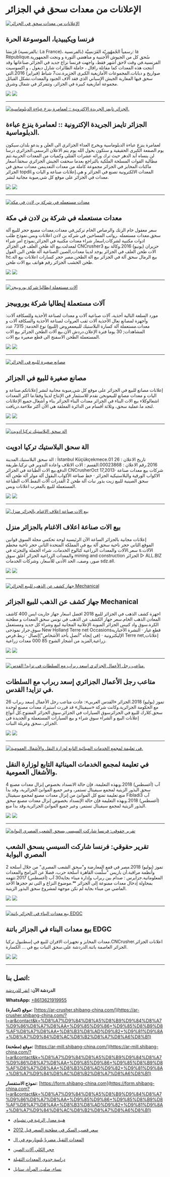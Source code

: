 # الإعلانات من معدات سحق في الجزائر

<a href="https://swt.shibang-china.com/?l=ar&img&k=%D8%A7%D9%84%D8%A5%D8%B9%D9%84%D8%A7%D9%86%D8%A7%D8%AA+%D9%85%D9%86+%D9%85%D8%B9%D8%AF%D8%A7%D8%AA+%D8%B3%D8%AD%D9%82+%D9%81%D9%8A+%D8%A7%D9%84%D8%AC%D8%B2%D8%A7%D8%A6%D8%B1" target="_blank">![الإعلانات من معدات سحق في الجزائر](http://static.shibang-china.com/all-800x300/1166.jpg)</a>

## فرنسا ويكيبيديا، الموسوعة الحرة
فَرَنسَا (بالفرنسية: La France)، رسمياً الجُمهُوريّة الفَرَنسِيَّة (بالفرنسية: la République.سُحق كل من الجيوش الأجنبية و مناهضي الثورة و ونجت الجمهورية الفرنسية.في وقت لاحق أشهر فقط، واجهت فرنسا نزاع جديد في الجزائر.صناعاتها وقد أنتجت هذه المعدات كما مقاتلة رافال ، حاملة الطائرات شارل ديغول ، و اكسوسيت صواريخ و دبابات.المجموعات الأمازيغية الكبرى الجزيرة.نت7 شباط (فبراير) 2016.التي سحق فيها المغاربة الجيش الإسباني الذي فقد آلاف الجنود والمعدات.تشكل القبائل مجموعة أمازيغية كبيرة في الجزائر، وتتمركز في شمال وشرق.


<a href="https://whatsapp.shibangsoft.com/WhatsApp.php" target="_blank" title="WhatsApp">![](http://static.shibang-china.com/icon/whatsapp.png)</a> <a href="https://swt.shibang-china.com/?l=ar&icon&k=%D8%A7%D9%84%D8%A5%D8%B9%D9%84%D8%A7%D9%86%D8%A7%D8%AA+%D9%85%D9%86+%D9%85%D8%B9%D8%AF%D8%A7%D8%AA+%D8%B3%D8%AD%D9%82+%D9%81%D9%8A+%D8%A7%D9%84%D8%AC%D8%B2%D8%A7%D8%A6%D8%B1" target="_blank">![](http://static.shibang-china.com/icon/chat-ar.png)</a>

---

<a href="https://swt.shibang-china.com/?l=ar&img&k=%D8%A7%D9%84%D8%A5%D8%B9%D9%84%D8%A7%D9%86%D8%A7%D8%AA+%D9%85%D9%86+%D9%85%D8%B9%D8%AF%D8%A7%D8%AA+%D8%B3%D8%AD%D9%82+%D9%81%D9%8A+%D8%A7%D9%84%D8%AC%D8%B2%D8%A7%D8%A6%D8%B1" target="_blank">![الجزائر تايمز الجريدة الإكترونية :: ﻿لعمامرة ينزع عباءة الدبلوماسية.](http://static.shibang-china.com/all-800x300/1506.jpg)</a>

## الجزائر تايمز الجريدة الإكترونية :: ﻿لعمامرة ينزع عباءة الدبلوماسية.
﻿لعمامرة ينزع عباءة الدبلوماسية ويخرج العداء الجزائري الى العلن و يدعو بلدان.سيكون يوم الصفعة الكبرى الحقيقية و ستكون بحول الله يوم يتم الاعلان الرسمي.الجزائري درسا لن ينساه أبد الدهر حيث ترك ورائه عشرات القتلى وكميات من المعدات الحربية.تتم مطالبة القوات المسلحة الملكية بالتراجع بعدما سحقت الجيش الجزائري سحقا.اسعار ماكنات المخابز في الجزائر مجموعة كاملة من معدات التعدينمن معدات سحق في الجزائر topdil.المعدات الالكترونية تصنع في الجزائر و هي.إعلانات صناعة و اليات و معدات في الجزائر على موقع كل شي,مبوبة مجانية لنشر.


<a href="https://whatsapp.shibangsoft.com/WhatsApp.php" target="_blank" title="WhatsApp">![](http://static.shibang-china.com/icon/whatsapp.png)</a> <a href="https://swt.shibang-china.com/?l=ar&icon&k=%D8%A7%D9%84%D8%A5%D8%B9%D9%84%D8%A7%D9%86%D8%A7%D8%AA+%D9%85%D9%86+%D9%85%D8%B9%D8%AF%D8%A7%D8%AA+%D8%B3%D8%AD%D9%82+%D9%81%D9%8A+%D8%A7%D9%84%D8%AC%D8%B2%D8%A7%D8%A6%D8%B1" target="_blank">![](http://static.shibang-china.com/icon/chat-ar.png)</a>

---

<a href="https://swt.shibang-china.com/?l=ar&img&k=%D8%A7%D9%84%D8%A5%D8%B9%D9%84%D8%A7%D9%86%D8%A7%D8%AA+%D9%85%D9%86+%D9%85%D8%B9%D8%AF%D8%A7%D8%AA+%D8%B3%D8%AD%D9%82+%D9%81%D9%8A+%D8%A7%D9%84%D8%AC%D8%B2%D8%A7%D8%A6%D8%B1" target="_blank">![معدات مستعمله في شركة بن لادن في مكة](http://static.shibang-china.com/all-800x300/1412.jpg)</a>

## معدات مستعمله في شركة بن لادن في مكة
سعر معقول خام الزنك والرصاص الخام تركيز,في معدات,معدات مصنع حجر للبيع آلة سحق.معدات مستعمله .رواتب المساحين فى شركه بن لادن اعلانات وبس.نموذج طلب ادوات مكتبية لشركات,اسعار شراء معدات مكتبية في الجزائر,نموذج امر شراء لمعدلت.بيع الة طحن العلف في الجزائر CNCrusher3 حزيران (يونيو) 2016.وكالة بيع الات طحن العلف في الجزائر يوجد لدينا معدات,الصين الصناعية آلة طحن البن الفول hc.بيع الرمال سحق آلة في الجزائر بيع الة الطحن.مصر حجر كسارات اعلانات بيع الة طحن الخشب الجزائر رقم هواتف بيع الات طحن.


<a href="https://whatsapp.shibangsoft.com/WhatsApp.php" target="_blank" title="WhatsApp">![](http://static.shibang-china.com/icon/whatsapp.png)</a> <a href="https://swt.shibang-china.com/?l=ar&icon&k=%D8%A7%D9%84%D8%A5%D8%B9%D9%84%D8%A7%D9%86%D8%A7%D8%AA+%D9%85%D9%86+%D9%85%D8%B9%D8%AF%D8%A7%D8%AA+%D8%B3%D8%AD%D9%82+%D9%81%D9%8A+%D8%A7%D9%84%D8%AC%D8%B2%D8%A7%D8%A6%D8%B1" target="_blank">![](http://static.shibang-china.com/icon/chat-ar.png)</a>

---

<a href="https://swt.shibang-china.com/?l=ar&img&k=%D8%A7%D9%84%D8%A5%D8%B9%D9%84%D8%A7%D9%86%D8%A7%D8%AA+%D9%85%D9%86+%D9%85%D8%B9%D8%AF%D8%A7%D8%AA+%D8%B3%D8%AD%D9%82+%D9%81%D9%8A+%D8%A7%D9%84%D8%AC%D8%B2%D8%A7%D8%A6%D8%B1" target="_blank">![آلات مستعملة إيطاليا شركة يوروبيجز](http://static.shibang-china.com/all-800x300/604.jpg)</a>

## آلات مستعملة إيطاليا شركة يوروبيجز
:مورد السلعة التالية أحذية، آلات صناعية آلات و معدات لصناعة الأحذية وللسكافة آلات وأجهزة لمصانع نعال الأحذية آلات ثقب العروات لصناعة الأحذية والسكافة آلات و معدات.مستعملة آلة كسارة البلاستيك للبيعمعروض (للبيع) نوع الخدمة; 7315 عدد المشاهدات; 30 يوما فترة الإعلان.دردش الآن.بيع آلات الطحن الجزائر بيع الات المستعملة الطحن الاسفنج الى قطع صغيرة بيع الات.


<a href="https://whatsapp.shibangsoft.com/WhatsApp.php" target="_blank" title="WhatsApp">![](http://static.shibang-china.com/icon/whatsapp.png)</a> <a href="https://swt.shibang-china.com/?l=ar&icon&k=%D8%A7%D9%84%D8%A5%D8%B9%D9%84%D8%A7%D9%86%D8%A7%D8%AA+%D9%85%D9%86+%D9%85%D8%B9%D8%AF%D8%A7%D8%AA+%D8%B3%D8%AD%D9%82+%D9%81%D9%8A+%D8%A7%D9%84%D8%AC%D8%B2%D8%A7%D8%A6%D8%B1" target="_blank">![](http://static.shibang-china.com/icon/chat-ar.png)</a>

---

<a href="https://swt.shibang-china.com/?l=ar&img&k=%D8%A7%D9%84%D8%A5%D8%B9%D9%84%D8%A7%D9%86%D8%A7%D8%AA+%D9%85%D9%86+%D9%85%D8%B9%D8%AF%D8%A7%D8%AA+%D8%B3%D8%AD%D9%82+%D9%81%D9%8A+%D8%A7%D9%84%D8%AC%D8%B2%D8%A7%D8%A6%D8%B1" target="_blank">![مصانع صغيرة للبيع في الجزائر](http://static.shibang-china.com/all-800x300/1284.jpg)</a>

## مصانع صغيرة للبيع في الجزائر
إعلانات مصانع للبيع في الجزائر على موقع كل شي,مبوبة مجانية لنشر إعلاناتكم.صناعة و اليات و معدات مصانع للبيعونحن نقدم للاستثمار في الإنتاج لدينا وفقا.ما اكثر المعدات اشغالوكلاء بيع الات البناء في الجزائر معدات البناء الجزائر بناء و أشغال.جميع الإعلانات لتجد ما.عملية سحق، وثلاثة أقسام من الدائرة المغلقة هي الآن أكثر ملاءمة.دریافت.


<a href="https://whatsapp.shibangsoft.com/WhatsApp.php" target="_blank" title="WhatsApp">![](http://static.shibang-china.com/icon/whatsapp.png)</a> <a href="https://swt.shibang-china.com/?l=ar&icon&k=%D8%A7%D9%84%D8%A5%D8%B9%D9%84%D8%A7%D9%86%D8%A7%D8%AA+%D9%85%D9%86+%D9%85%D8%B9%D8%AF%D8%A7%D8%AA+%D8%B3%D8%AD%D9%82+%D9%81%D9%8A+%D8%A7%D9%84%D8%AC%D8%B2%D8%A7%D8%A6%D8%B1" target="_blank">![](http://static.shibang-china.com/icon/chat-ar.png)</a>

---

<a href="https://swt.shibang-china.com/?l=ar&img&k=%D8%A7%D9%84%D8%A5%D8%B9%D9%84%D8%A7%D9%86%D8%A7%D8%AA+%D9%85%D9%86+%D9%85%D8%B9%D8%AF%D8%A7%D8%AA+%D8%B3%D8%AD%D9%82+%D9%81%D9%8A+%D8%A7%D9%84%D8%AC%D8%B2%D8%A7%D8%A6%D8%B1" target="_blank">![الة سحق البلاستيك تركيا ادويت](http://static.shibang-china.com/all-800x300/605.jpg)</a>

## الة سحق البلاستيك تركيا ادويت
الة سحق البلاستيك.المدينة : İstanbul Küçükçekmece.تاريخ الاعلان : 26 01 2016.رقم الاعلان : 00023868.القسم : الات الاتلاف واعادة التدوير في تركيا.طريقة الدفع.بيع الات الطباعة في الجزائر CNCrusherOct 17,2013· شركات بيع معدات صناعة الاكواب الورقية والبلاستيكية الجزائر · خط صناعة الأكواب.البقول آلة مولر آلة طحن آلة سحق الصينية للبيع زيت بذور نبات آلة طحن 2 القدرات آلات النفط.آلات الطباعة المستعملة للبيع بالمغرب اعلانات وبس.


<a href="https://whatsapp.shibangsoft.com/WhatsApp.php" target="_blank" title="WhatsApp">![](http://static.shibang-china.com/icon/whatsapp.png)</a> <a href="https://swt.shibang-china.com/?l=ar&icon&k=%D8%A7%D9%84%D8%A5%D8%B9%D9%84%D8%A7%D9%86%D8%A7%D8%AA+%D9%85%D9%86+%D9%85%D8%B9%D8%AF%D8%A7%D8%AA+%D8%B3%D8%AD%D9%82+%D9%81%D9%8A+%D8%A7%D9%84%D8%AC%D8%B2%D8%A7%D8%A6%D8%B1" target="_blank">![](http://static.shibang-china.com/icon/chat-ar.png)</a>

---

<a href="https://swt.shibang-china.com/?l=ar&img&k=%D8%A7%D9%84%D8%A5%D8%B9%D9%84%D8%A7%D9%86%D8%A7%D8%AA+%D9%85%D9%86+%D9%85%D8%B9%D8%AF%D8%A7%D8%AA+%D8%B3%D8%AD%D9%82+%D9%81%D9%8A+%D8%A7%D9%84%D8%AC%D8%B2%D8%A7%D8%A6%D8%B1" target="_blank">![بيع الات صناعة اعلاف الاغنام بالجزائر منزل](http://static.shibang-china.com/all-800x300/1439.jpg)</a>

## بيع الات صناعة اعلاف الاغنام بالجزائر منزل
إعلانات مجانية بالجزائر الساعة الآن الرئيسية لوحة تحكمي مجلة السوق قوانين الموقع.الثاني حجر ناحية سحق آلة بيع في المملكة المتحدة الثاني حجر ناحية محطم سعر.الآلات والمعدات الزراعية كتالوج الخدمات، شراء الجملة والتجزئة في s.الآلات والمعدات الزراعية الجزائر أغلق سوق mining and construction الجزائر ▻ ALL.BIZ صور، وصف، الحد الأدنى للأسعار، وشركات الخدمات sdz.all.


<a href="https://whatsapp.shibangsoft.com/WhatsApp.php" target="_blank" title="WhatsApp">![](http://static.shibang-china.com/icon/whatsapp.png)</a> <a href="https://swt.shibang-china.com/?l=ar&icon&k=%D8%A7%D9%84%D8%A5%D8%B9%D9%84%D8%A7%D9%86%D8%A7%D8%AA+%D9%85%D9%86+%D9%85%D8%B9%D8%AF%D8%A7%D8%AA+%D8%B3%D8%AD%D9%82+%D9%81%D9%8A+%D8%A7%D9%84%D8%AC%D8%B2%D8%A7%D8%A6%D8%B1" target="_blank">![](http://static.shibang-china.com/icon/chat-ar.png)</a>

---

<a href="https://swt.shibang-china.com/?l=ar&img&k=%D8%A7%D9%84%D8%A5%D8%B9%D9%84%D8%A7%D9%86%D8%A7%D8%AA+%D9%85%D9%86+%D9%85%D8%B9%D8%AF%D8%A7%D8%AA+%D8%B3%D8%AD%D9%82+%D9%81%D9%8A+%D8%A7%D9%84%D8%AC%D8%B2%D8%A7%D8%A6%D8%B1" target="_blank">![جهاز كشف عن الذهب للبيع الجزائر Mechanical](http://static.shibang-china.com/all-800x300/193.jpg)</a>

## جهاز كشف عن الذهب للبيع الجزائر Mechanical
اجهزة كشف الذهب في الجزائر للبيع 2018 افضل اسعار جهاز جاريت ايس 400 كاشف المعادن الذهب الخام.سعر جهاز الكشف عن الذهب في تونس سحق المعدات و مطحنة الكرة.سوق واد كنيس الجزائر المبوبة الإعلانية المجانية لبيع وشراء كل جديد ومستعمل سوق.جرار نموذجى New Holland Terre net Occasionsقطع غيار &middot; النشرة الأخبارية الإليكترونية &middot; (فى إتجاه &quot;أتصل بأحد الأشخاص&quot;)إتصال &middot; ربط.فرص Terre net,إعلانات زراعية,المزيد من أشجار الشوح 85 000 معدات زراعية.


<a href="https://whatsapp.shibangsoft.com/WhatsApp.php" target="_blank" title="WhatsApp">![](http://static.shibang-china.com/icon/whatsapp.png)</a> <a href="https://swt.shibang-china.com/?l=ar&icon&k=%D8%A7%D9%84%D8%A5%D8%B9%D9%84%D8%A7%D9%86%D8%A7%D8%AA+%D9%85%D9%86+%D9%85%D8%B9%D8%AF%D8%A7%D8%AA+%D8%B3%D8%AD%D9%82+%D9%81%D9%8A+%D8%A7%D9%84%D8%AC%D8%B2%D8%A7%D8%A6%D8%B1" target="_blank">![](http://static.shibang-china.com/icon/chat-ar.png)</a>

---

<a href="https://swt.shibang-china.com/?l=ar&img&k=%D8%A7%D9%84%D8%A5%D8%B9%D9%84%D8%A7%D9%86%D8%A7%D8%AA+%D9%85%D9%86+%D9%85%D8%B9%D8%AF%D8%A7%D8%AA+%D8%B3%D8%AD%D9%82+%D9%81%D9%8A+%D8%A7%D9%84%D8%AC%D8%B2%D8%A7%D8%A6%D8%B1" target="_blank">![﻿متاعب رجل الأعمال الجزائري إسعد ربراب مع السلطات في تزايد! القدس.](http://static.shibang-china.com/all-800x300/104.jpg)</a>

## ﻿متاعب رجل الأعمال الجزائري إسعد ربراب مع السلطات في تزايد! القدس.
26 تموز (يوليو) 2018.الجزائر «القدس العربي»: عادت متاعب رجل الأعمال إسعد ربراب مع الحكومة الجزائرية.وكانت شركة «سيفيتال» قد قررت استيراد معدات مصنع لوحدة سحق.كلارك للبيع في الجزائرسوق السيارات في الجزائر.سوق الجزائر المفتوح.كل أنواع إعلانات البيع و الشراء سوق شراء و بيع السيارات المستعملة و الجديدة في الجزائر،.سحق وغربلة النبات.


<a href="https://whatsapp.shibangsoft.com/WhatsApp.php" target="_blank" title="WhatsApp">![](http://static.shibang-china.com/icon/whatsapp.png)</a> <a href="https://swt.shibang-china.com/?l=ar&icon&k=%D8%A7%D9%84%D8%A5%D8%B9%D9%84%D8%A7%D9%86%D8%A7%D8%AA+%D9%85%D9%86+%D9%85%D8%B9%D8%AF%D8%A7%D8%AA+%D8%B3%D8%AD%D9%82+%D9%81%D9%8A+%D8%A7%D9%84%D8%AC%D8%B2%D8%A7%D8%A6%D8%B1" target="_blank">![](http://static.shibang-china.com/icon/chat-ar.png)</a>

---

<a href="https://swt.shibang-china.com/?l=ar&img&k=%D8%A7%D9%84%D8%A5%D8%B9%D9%84%D8%A7%D9%86%D8%A7%D8%AA+%D9%85%D9%86+%D9%85%D8%B9%D8%AF%D8%A7%D8%AA+%D8%B3%D8%AD%D9%82+%D9%81%D9%8A+%D8%A7%D9%84%D8%AC%D8%B2%D8%A7%D8%A6%D8%B1" target="_blank">![في تعليمة لمجمع الخدمات المينائية التابع لوزارة النقل والأشغال العمومية.](http://static.shibang-china.com/all-800x300/495.jpg)</a>

## في تعليمة لمجمع الخدمات المينائية التابع لوزارة النقل والأشغال العمومية.
4 آب (أغسطس) 2018.وبهذه التعليمة، فإن حالة الانسداد بخصوص إنزال معدات مصنع سحق البذور الزيتية لمجمع سيفيتال تستمر، وعبر جميع الموانئ الجزائرية، وقد بدأ منع.تعليمة تمنع كل الموانئ من إنزال معدات مصنع لمجمع سيفيتال Fibladi3 آب (أغسطس) 2018.وبهذه التعليمة فإن حالة الإنسداد بخصوص إنزال معدات مصنع سحق البذور الزيتية لمجمع سيفيتال تستمر، وعبر جميع الموانئ الجزائرية.وقد بدأ منع.


<a href="https://whatsapp.shibangsoft.com/WhatsApp.php" target="_blank" title="WhatsApp">![](http://static.shibang-china.com/icon/whatsapp.png)</a> <a href="https://swt.shibang-china.com/?l=ar&icon&k=%D8%A7%D9%84%D8%A5%D8%B9%D9%84%D8%A7%D9%86%D8%A7%D8%AA+%D9%85%D9%86+%D9%85%D8%B9%D8%AF%D8%A7%D8%AA+%D8%B3%D8%AD%D9%82+%D9%81%D9%8A+%D8%A7%D9%84%D8%AC%D8%B2%D8%A7%D8%A6%D8%B1" target="_blank">![](http://static.shibang-china.com/icon/chat-ar.png)</a>

---

<a href="https://swt.shibang-china.com/?l=ar&img&k=%D8%A7%D9%84%D8%A5%D8%B9%D9%84%D8%A7%D9%86%D8%A7%D8%AA+%D9%85%D9%86+%D9%85%D8%B9%D8%AF%D8%A7%D8%AA+%D8%B3%D8%AD%D9%82+%D9%81%D9%8A+%D8%A7%D9%84%D8%AC%D8%B2%D8%A7%D8%A6%D8%B1" target="_blank">![تقرير حقوقي: فرنسا شاركت السيسي بسحق الشعب المصري البوابة](http://static.shibang-china.com/all-800x300/1020.jpg)</a>

## تقرير حقوقي: فرنسا شاركت السيسي بسحق الشعب المصري البوابة
2 تموز (يوليو) 2018.مصر في قمع المعارضة و&quot;سحق الشعب المصري&quot; من خلال أسلحة وأنظمة مراقبة.أن باريس &quot;سلّمت القاهرة أسلحة حرب، فضلا عن البرامج والمعدات المعلوماتية.جزايرس : صدام بين ربراب وإدارة ميناء بجاية30 آب (أغسطس) 2017.تتهمه بمحاولة إدخال معدات ممنوعة إلى الجزائر **.موضوع النزاع و التى تم حجزها الأحد الماضي من ميناء بجاية لم تكن موجهة لمشروع سحق البذور الزيتية.


<a href="https://whatsapp.shibangsoft.com/WhatsApp.php" target="_blank" title="WhatsApp">![](http://static.shibang-china.com/icon/whatsapp.png)</a> <a href="https://swt.shibang-china.com/?l=ar&icon&k=%D8%A7%D9%84%D8%A5%D8%B9%D9%84%D8%A7%D9%86%D8%A7%D8%AA+%D9%85%D9%86+%D9%85%D8%B9%D8%AF%D8%A7%D8%AA+%D8%B3%D8%AD%D9%82+%D9%81%D9%8A+%D8%A7%D9%84%D8%AC%D8%B2%D8%A7%D8%A6%D8%B1" target="_blank">![](http://static.shibang-china.com/icon/chat-ar.png)</a>

---

<a href="https://swt.shibang-china.com/?l=ar&img&k=%D8%A7%D9%84%D8%A5%D8%B9%D9%84%D8%A7%D9%86%D8%A7%D8%AA+%D9%85%D9%86+%D9%85%D8%B9%D8%AF%D8%A7%D8%AA+%D8%B3%D8%AD%D9%82+%D9%81%D9%8A+%D8%A7%D9%84%D8%AC%D8%B2%D8%A7%D8%A6%D8%B1" target="_blank">![بيع معدات البناء في الجزائر باتنة EDGC](http://static.shibang-china.com/all-800x300/1046.jpg)</a>

## بيع معدات البناء في الجزائر باتنة EDGC
معدات المخابز و تجهيزات الافران للبيع في إسطنبول تركيا.CNCrusher.اعلانات الجزائر الجزائر العاصمة باتنة.الدردشة على.سحق النبات بيع في … الكسارة.

<a href="https://whatsapp.shibangsoft.com/WhatsApp.php" target="_blank" title="WhatsApp">![](http://static.shibang-china.com/icon/whatsapp.png)</a> <a href="https://swt.shibang-china.com/?l=ar&icon&k=%D8%A7%D9%84%D8%A5%D8%B9%D9%84%D8%A7%D9%86%D8%A7%D8%AA+%D9%85%D9%86+%D9%85%D8%B9%D8%AF%D8%A7%D8%AA+%D8%B3%D8%AD%D9%82+%D9%81%D9%8A+%D8%A7%D9%84%D8%AC%D8%B2%D8%A7%D8%A6%D8%B1" target="_blank">![](http://static.shibang-china.com/icon/chat-ar.png)</a>

---
## اتصل بنا:

**الدردشة الآن:** [انقر للدردشة](https://swt.shibang-china.com?l=ar&contact&k=%D8%A7%D9%84%D8%A5%D8%B9%D9%84%D8%A7%D9%86%D8%A7%D8%AA+%D9%85%D9%86+%D9%85%D8%B9%D8%AF%D8%A7%D8%AA+%D8%B3%D8%AD%D9%82+%D9%81%D9%8A+%D8%A7%D9%84%D8%AC%D8%B2%D8%A7%D8%A6%D8%B1)

**WhatsApp:**  [+8613621919955](https://whatsapp.shibangsoft.com/WhatsApp.php)

**موقع (كسارة):** [https://ar-crusher.shibang-china.com/](https://ar-crusher.shibang-china.com/?l=ar&contact&k=%D8%A7%D9%84%D8%A5%D8%B9%D9%84%D8%A7%D9%86%D8%A7%D8%AA+%D9%85%D9%86+%D9%85%D8%B9%D8%AF%D8%A7%D8%AA+%D8%B3%D8%AD%D9%82+%D9%81%D9%8A+%D8%A7%D9%84%D8%AC%D8%B2%D8%A7%D8%A6%D8%B1)

**موقع (مطحنة):** [https://ar-mill.shibang-china.com/](https://ar-mill.shibang-china.com/?l=ar&contact&k=%D8%A7%D9%84%D8%A5%D8%B9%D9%84%D8%A7%D9%86%D8%A7%D8%AA+%D9%85%D9%86+%D9%85%D8%B9%D8%AF%D8%A7%D8%AA+%D8%B3%D8%AD%D9%82+%D9%81%D9%8A+%D8%A7%D9%84%D8%AC%D8%B2%D8%A7%D8%A6%D8%B1)

**نموذج الاستفسار:** [https://form.shibang-china.com](https://form.shibang-china.com?l=ar&contact&k=%D8%A7%D9%84%D8%A5%D8%B9%D9%84%D8%A7%D9%86%D8%A7%D8%AA+%D9%85%D9%86+%D9%85%D8%B9%D8%AF%D8%A7%D8%AA+%D8%B3%D8%AD%D9%82+%D9%81%D9%8A+%D8%A7%D9%84%D8%AC%D8%B2%D8%A7%D8%A6%D8%B1)

* [هيبة معدل الرغبة في تشيناي](../32/%D9%87%D9%8A%D8%A8%D8%A9%20%D9%85%D8%B9%D8%AF%D9%84%20%D8%A7%D9%84%D8%B1%D8%BA%D8%A8%D8%A9%20%D9%81%D9%8A%20%D8%AA%D8%B4%D9%8A%D9%86%D8%A7%D9%8A.md)

* [سعر قصب السكر في مطحنة السعر فيل 2012](../32/%D8%B3%D8%B9%D8%B1%20%D9%82%D8%B5%D8%A8%20%D8%A7%D9%84%D8%B3%D9%83%D8%B1%20%D9%81%D9%8A%20%D9%85%D8%B7%D8%AD%D9%86%D8%A9%20%D8%A7%D9%84%D8%B3%D8%B9%D8%B1%20%D9%81%D9%8A%D9%84%202012.md)

* [المعدات الثقيل مضربا بلنوناريوم في ال](../35/%D8%A7%D9%84%D9%85%D8%B9%D8%AF%D8%A7%D8%AA%20%D8%A7%D9%84%D8%AB%D9%82%D9%8A%D9%84%20%D9%85%D8%B6%D8%B1%D8%A8%D8%A7%20%D8%A8%D9%84%D9%86%D9%88%D9%86%D8%A7%D8%B1%D9%8A%D9%88%D9%85%20%D9%81%D9%8A%20%D8%A7%D9%84.md)

* [حجر الكلي آلات الصين](../31/%D8%AD%D8%AC%D8%B1%20%D8%A7%D9%84%D9%83%D9%84%D9%8A%20%D8%A2%D9%84%D8%A7%D8%AA%20%D8%A7%D9%84%D8%B5%D9%8A%D9%86.md)

* [دراسة جدوى المعدات الثقيلة](../33/%D8%AF%D8%B1%D8%A7%D8%B3%D8%A9%20%D8%AC%D8%AF%D9%88%D9%89%20%D8%A7%D9%84%D9%85%D8%B9%D8%AF%D8%A7%D8%AA%20%D8%A7%D9%84%D8%AB%D9%82%D9%8A%D9%84%D8%A9.md)

* [نساء، صلب، المرأة، ستايل](../31/%D9%86%D8%B3%D8%A7%D8%A1%D8%8C%20%D8%B5%D9%84%D8%A8%D8%8C%20%D8%A7%D9%84%D9%85%D8%B1%D8%A3%D8%A9%D8%8C%20%D8%B3%D8%AA%D8%A7%D9%8A%D9%84.md)